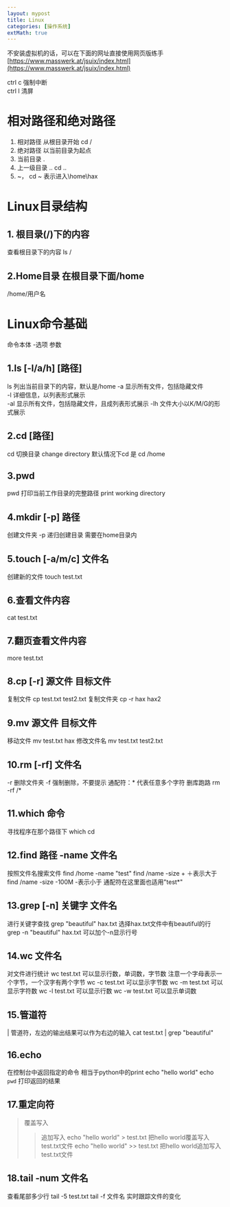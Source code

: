 ```yaml
---
layout: mypost
title: Linux
categories: [操作系统]
extMath: true
---
```

不安装虚拟机的话，可以在下面的网址直接使用网页版练手  
[https://www.masswerk.at/jsuix/index.html](https://www.masswerk.at/jsuix/index.html)

ctrl c 强制中断  
ctrl l 清屏  
# 相对路径和绝对路径
1. 相对路径 从根目录开始 cd /
2. 绝对路径 以当前目录为起点
3. 当前目录 .
4. 上一级目录 .. cd ..
5. ~， cd ~ 表示进入\home\hax


# Linux目录结构

## 1. 根目录(/)下的内容
查看根目录下的内容
ls /

## 2.Home目录 在根目录下面/home
/home/用户名



# Linux命令基础
命令本体 -选项 参数
## 1.ls [-l/a/h] [路径]
ls 列出当前目录下的内容，默认是/home
-a 显示所有文件，包括隐藏文件  
-l 详细信息，以列表形式展示  
-al 显示所有文件，包括隐藏文件，且成列表形式展示
-lh 文件大小以K/M/G的形式展示

## 2.cd [路径]
cd 切换目录 change directory
默认情况下cd 是 cd /home
## 3.pwd
pwd 打印当前工作目录的完整路径 print working directory

## 4.mkdir [-p] 路径
创建文件夹
-p 递归创建目录
需要在home目录内

## 5.touch [-a/m/c] 文件名 
创建新的文件
touch test.txt

## 6.查看文件内容
cat test.txt

## 7.翻页查看文件内容
more test.txt

## 8.cp [-r] 源文件 目标文件 
复制文件
cp test.txt test2.txt
复制文件夹
cp -r hax hax2

## 9.mv 源文件 目标文件
移动文件
mv test.txt hax
修改文件名
mv test.txt test2.txt

## 10.rm [-rf] 文件名
-r 删除文件夹
-f 强制删除，不要提示
通配符：* 代表任意多个字符
删库跑路 rm -rf /*

## 11.which 命令
寻找程序在那个路径下
which cd

## 12.find 路径 -name 文件名
按照文件名搜索文件
find /home -name "test"
find /name -size +       ＋表示大于
find /name -size -100M    -表示小于
通配符在这里面也适用"test*" 

## 13.grep [-n] 关键字 文件名
进行关键字查找
grep "beautiful" hax.txt
选择hax.txt文件中有beautiful的行
grep -n "beautiful" hax.txt 可以加个-n显示行号

## 14.wc 文件名
对文件进行统计
wc test.txt 可以显示行数，单词数，字节数
注意一个字母表示一个字节，一个汉字有两个字节
wc -c test.txt 可以显示字节数
wc -m test.txt 可以显示字符数
wc -l test.txt 可以显示行数
wc -w test.txt 可以显示单词数

## 15.管道符
| 管道符，左边的输出结果可以作为右边的输入
cat test.txt | grep "beautiful"

## 16.echo
在控制台中返回指定的命令
相当于python中的print
echo "hello world"
echo `pwd` 打印返回的结果

## 17.重定向符
> 覆盖写入
>> 追加写入
echo "hello world" > test.txt 把hello world覆盖写入test.txt文件
echo "hello world" >> test.txt 把hello world追加写入test.txt文件

## 18.tail -num 文件名
查看尾部多少行
tail -5 test.txt
tail -f 文件名 实时跟踪文件的变化


